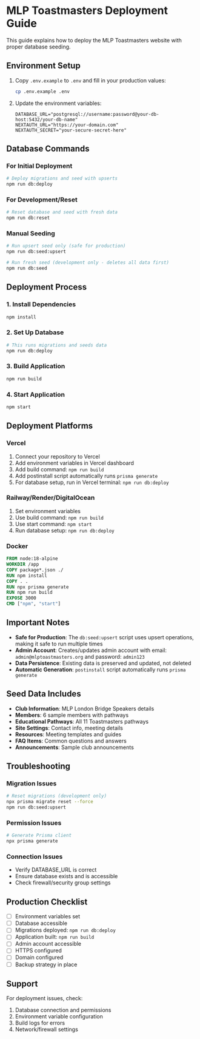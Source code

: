 # MLP Toastmasters Deployment Guide

This guide explains how to deploy the MLP Toastmasters website with proper database seeding.

## Environment Setup

1. Copy `.env.example` to `.env` and fill in your production values:
   ```bash
   cp .env.example .env
   ```

2. Update the environment variables:
   ```env
   DATABASE_URL="postgresql://username:password@your-db-host:5432/your-db-name"
   NEXTAUTH_URL="https://your-domain.com"
   NEXTAUTH_SECRET="your-secure-secret-here"
   ```

## Database Commands

### For Initial Deployment
```bash
# Deploy migrations and seed with upserts
npm run db:deploy
```

### For Development/Reset
```bash
# Reset database and seed with fresh data
npm run db:reset
```

### Manual Seeding
```bash
# Run upsert seed only (safe for production)
npm run db:seed:upsert

# Run fresh seed (development only - deletes all data first)
npm run db:seed
```

## Deployment Process

### 1. Install Dependencies
```bash
npm install
```

### 2. Set Up Database
```bash
# This runs migrations and seeds data
npm run db:deploy
```

### 3. Build Application
```bash
npm run build
```

### 4. Start Application
```bash
npm start
```

## Deployment Platforms

### Vercel
1. Connect your repository to Vercel
2. Add environment variables in Vercel dashboard
3. Add build command: `npm run build`
4. Add postinstall script automatically runs `prisma generate`
5. For database setup, run in Vercel terminal: `npm run db:deploy`

### Railway/Render/DigitalOcean
1. Set environment variables
2. Use build command: `npm run build`
3. Use start command: `npm start`
4. Run database setup: `npm run db:deploy`

### Docker
```dockerfile
FROM node:18-alpine
WORKDIR /app
COPY package*.json ./
RUN npm install
COPY . .
RUN npx prisma generate
RUN npm run build
EXPOSE 3000
CMD ["npm", "start"]
```

## Important Notes

- **Safe for Production**: The `db:seed:upsert` script uses upsert operations, making it safe to run multiple times
- **Admin Account**: Creates/updates admin account with email: `admin@mlptoastmasters.org` and password: `admin123`
- **Data Persistence**: Existing data is preserved and updated, not deleted
- **Automatic Generation**: `postinstall` script automatically runs `prisma generate`

## Seed Data Includes

- **Club Information**: MLP London Bridge Speakers details
- **Members**: 6 sample members with pathways
- **Educational Pathways**: All 11 Toastmasters pathways
- **Site Settings**: Contact info, meeting details
- **Resources**: Meeting templates and guides
- **FAQ Items**: Common questions and answers
- **Announcements**: Sample club announcements

## Troubleshooting

### Migration Issues
```bash
# Reset migrations (development only)
npx prisma migrate reset --force
npm run db:seed:upsert
```

### Permission Issues
```bash
# Generate Prisma client
npx prisma generate
```

### Connection Issues
- Verify DATABASE_URL is correct
- Ensure database exists and is accessible
- Check firewall/security group settings

## Production Checklist

- [ ] Environment variables set
- [ ] Database accessible
- [ ] Migrations deployed: `npm run db:deploy`
- [ ] Application built: `npm run build`
- [ ] Admin account accessible
- [ ] HTTPS configured
- [ ] Domain configured
- [ ] Backup strategy in place

## Support

For deployment issues, check:
1. Database connection and permissions
2. Environment variable configuration
3. Build logs for errors
4. Network/firewall settings